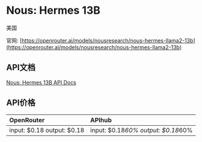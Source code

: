 # Nous: Hermes 13B

美国

官网: [https://openrouter.ai/models/nousresearch/nous-hermes-llama2-13b](https://openrouter.ai/models/nousresearch/nous-hermes-llama2-13b)

## API文档

[Nous: Hermes 13B API Docs](../apis/zh/Nous:_Hermes_13B.md)

## API价格

| OpenRouter | APIhub |
|:---|:---|
| input: $0.18 output: $0.18 | input: $0.18*60% output: $0.18*60% |
